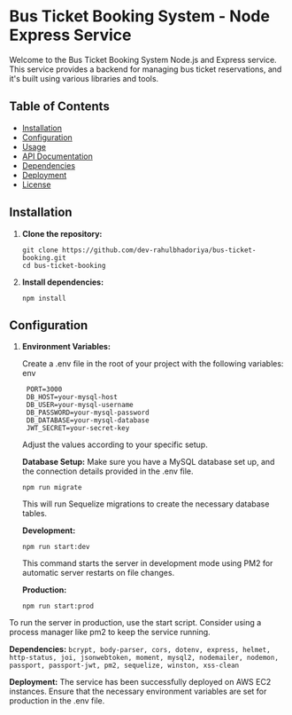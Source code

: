 # Bus Ticket Booking System - Node Express Service

Welcome to the Bus Ticket Booking System Node.js and Express service. This service provides a backend for managing bus ticket reservations, and it's built using various libraries and tools.

## Table of Contents

- [Installation](#installation)
- [Configuration](#configuration)
- [Usage](#usage)
- [API Documentation](#api-documentation)
- [Dependencies](#dependencies)
- [Deployment](#deployment)
- [License](#license)

## Installation

1. **Clone the repository:**

   ```
   git clone https://github.com/dev-rahulbhadoriya/bus-ticket-booking.git
   cd bus-ticket-booking

2. **Install dependencies:**

    ```
    npm install
    
## Configuration
    
1. **Environment Variables:**

    Create a .env file in the root of your project with the following variables:
    env
   ```
    PORT=3000
    DB_HOST=your-mysql-host
    DB_USER=your-mysql-username
    DB_PASSWORD=your-mysql-password
    DB_DATABASE=your-mysql-database
    JWT_SECRET=your-secret-key
   ```
   Adjust the values according to your specific setup.

   **Database Setup:**
      Make sure you have a MySQL database set up, and the connection details provided in the .env file.
      ```
      npm run migrate
      ```
      This will run Sequelize migrations to create the necessary database tables.

   **Development:**
    
      ```
      npm run start:dev
      ```
    This command starts the server in development mode using PM2 for automatic server restarts on file changes.

   **Production:**
   
    ```
    npm run start:prod
    ```
  To run the server in production, use the start script. Consider using a process manager like pm2 to keep the service running.


  **Dependencies:**
    ```
    bcrypt,
    body-parser,
    cors,
    dotenv,
    express,
    helmet,
    http-status,
    joi,
    jsonwebtoken,
    moment,
    mysql2,
    nodemailer,
    nodemon,
    passport,
    passport-jwt,
    pm2,
    sequelize,
    winston,
    xss-clean
    ```
    
  **Deployment:**
    The service has been successfully deployed on AWS EC2 instances. Ensure that the necessary environment variables are set for production in the .env file.
